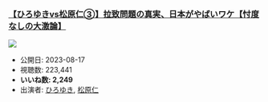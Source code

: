 ### [【ひろゆきvs松原仁③】拉致問題の真実、日本がやばいワケ【忖度なしの大激論】](https://www.youtube.com/watch?v=qq8QSnB2PK0)
[![](https://img.youtube.com/vi/qq8QSnB2PK0/sddefault.jpg)](https://www.youtube.com/watch?v=qq8QSnB2PK0)
-   公開日: 2023-08-17
-   視聴数: 223,441
-   **いいね数: 2,249**
-   出演者: [ひろゆき](/rehacq_fan/people/ひろゆき "wikilink"), [松原仁](/rehacq_fan/people/松原仁 "wikilink")
